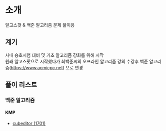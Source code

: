 # 소개
알고스팟 & 백준 알고리즘 문제 풀이용

## 계기
사내 승호시험 대비 및 기초 알고리즘 강화를 위해 시작  
원래 알고스팟으로 시작했다가 최백준씨의 오프라인 알고리즘 강의 수강후 백준 알고리즘(https://www.acmicpc.net) 으로 변경

## 풀이 리스트
### 백준 알고리즘
#### KMP
* [cubeditor (1701)](https://github.com/jojoldu/algospot/blob/master/src/backjun/kmp/cubeditor/Main.java)
 
